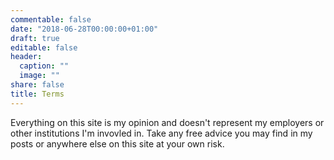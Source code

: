 ```yaml
---
commentable: false
date: "2018-06-28T00:00:00+01:00"
draft: true
editable: false
header:
  caption: ""
  image: ""
share: false
title: Terms
---
```


Everything on this site is my opinion and doesn't represent my employers or other institutions I'm invovled in. Take any free advice you may find in my posts or anywhere else on this site at your own risk.
